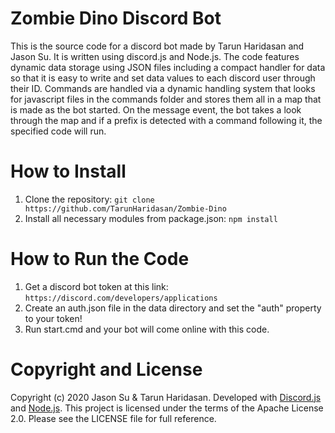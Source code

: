 # Zombie Dino Discord Bot
This is the source code for a discord bot made by Tarun Haridasan and Jason Su. It is written using discord.js and Node.js. The code features dynamic data storage using JSON files including a compact handler for data so that it is easy to write and set data values to each discord user through their ID. Commands are handled via a dynamic handling system that looks for javascript files in the commands folder and stores them all in a map that is made as the bot started. On the message event, the bot takes a look through the map and if a prefix is detected with a command following it, the specified code will run.

# How to Install
1. Clone the repository: `git clone https://github.com/TarunHaridasan/Zombie-Dino`
2. Install all necessary modules from package.json: `npm install`

# How to Run the Code
1. Get a discord bot token at this link: `https://discord.com/developers/applications`
2. Create an auth.json file in the data directory and set the "auth" property to your token!
3. Run start.cmd and your bot will come online with this code.

# Copyright and License
Copyright (c) 2020 Jason Su & Tarun Haridasan. Developed with <a href="https://discord.js.org/#/" target="_blank">Discord.js</a> and <a href="https://nodejs.org/en/" target="_blank">Node.js</a>. This project is licensed under the terms of the Apache License 2.0. Please see the LICENSE file for full reference.
